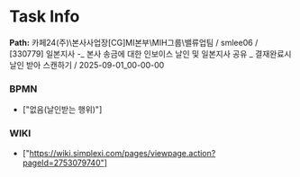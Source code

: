 # Task Info

**Path:** 카페24(주)\본사사업장\[CG]MI본부\MIH그룹\밸류업팀 / smlee06 / [330779] 일본지사 -_ 본사 송금에 대한 인보이스 날인 및 일본지사 공유 _ 결재완료시 날인 받아 스캔하기 / 2025-09-01_00-00-00

### BPMN
- ["없음(날인받는 행위)"]

### WIKI
- ["https://wiki.simplexi.com/pages/viewpage.action?pageId=2753079740"]


